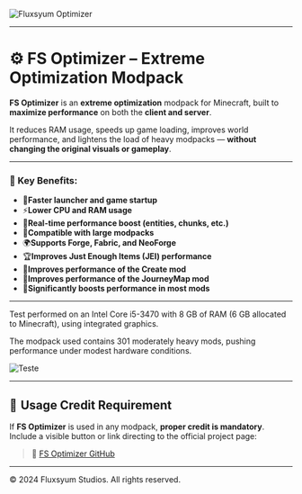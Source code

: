 ![Fluxsyum Optimizer](https://media.discordapp.net/attachments/1284858767925710910/1388933685914632333/20250629_142624.png?ex=6862c8cb\&is=6861774b\&hm=310197f2b7c7d65ddbd097c4a47faa719578a3659c40a0d0af38f60310e52aaa&=\&format=webp\&quality=lossless\&width=1232\&height=367)

---

# ⚙️ FS Optimizer – Extreme Optimization Modpack

**FS Optimizer** is an **extreme optimization** modpack for Minecraft, built to **maximize performance** on both the **client and server**.

It reduces RAM usage, speeds up game loading, improves world performance, and lightens the load of heavy modpacks — **without changing the original visuals or gameplay**.

---

### 🔧 Key Benefits:
- 🚀**Faster launcher and game startup**
- ⚡**Lower CPU and RAM usage**
- 🛫**Real-time performance boost (entities, chunks, etc.)**
- 🚛**Compatible with large modpacks**
- 🌍**Supports Forge, Fabric, and NeoForge**
- 🏆**Improves Just Enough Items (JEI) performance**
- 🧱**Improves performance of the Create mod**
- 🌄**Improves performance of the JourneyMap mod**
- 🥇**Significantly boosts performance in most mods**
---

Test performed on an Intel Core i5-3470 with 8 GB of RAM (6 GB allocated to Minecraft), using integrated graphics.

The modpack used contains 301 moderately heavy mods, pushing performance under modest hardware conditions.

![Teste](https://media.discordapp.net/attachments/1390343607445229590/1394676482152075326/2025-07-14_10.46.48.png?ex=6877ad31&is=68765bb1&hm=81c135eaf854ed91e0abcc62cacb85b7be2fc78f185f49ab692e1cde069fa650&=&width=1232&height=693)

---

## 🚨 Usage Credit Requirement

If **FS Optimizer** is used in any modpack, **proper credit is mandatory**.
Include a visible button or link directing to the official project page:

> 🔗 [FS Optimizer GitHub](https://github.com/FluxsyumStudios/FS-Optimizer)

---

© 2024 Fluxsyum Studios. All rights reserved.